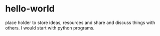 # hello-world
place holder to store ideas, resources and share and discuss things with others.
I would start with python programs. 

